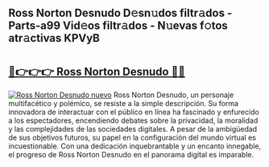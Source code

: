 ## Ross Norton Desnudo D𝚎sn𝚞dos filtr𝚊dos - Parts-a99 Vid𝚎os filtr𝚊dos - N𝚞evas f𝚘tos atr𝚊ctivas KPVyB

# <h2><a href="http://mb4tutx.tromn.icu/?c=Ross+Norton+Desnudo">🔗👉👉👉 Ross Norton Desnudo 🔗🔗</a></h2>

[![Ross Norton Desnudo nuevo](https://i.imgur.com/pEAQMta.gif)](http://mb4tutx.tromn.icu/?c=Ross+Norton+Desnudo)
Ross Norton Desnudo, un personaje multifacético y polémico, se resiste a la simple descripción. Su forma innovadora de interactuar con el público en línea ha fascinado y enfurecido a los espectadores, encendiendo debates sobre la privacidad, la moralidad y las complejidades de las sociedades digitales. A pesar de la ambigüedad de sus objetivos futuros, su papel en la configuración del mundo virtual es incuestionable. Con una dedicación inquebrantable y un encanto innegable, el progreso de Ross Norton Desnudo en el panorama digital es imparable.
